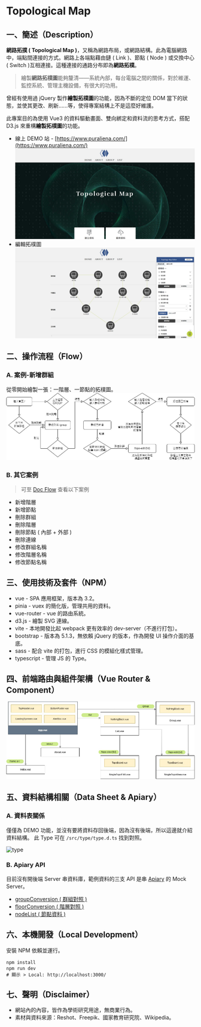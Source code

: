 # Topological Map

## 一、簡述（Description）

**網路拓撲 ( Topological Map )**，又稱為網路布局，或網路結構。此為電腦網路中，端點間連接的方式。網路上各端點藉由鏈 ( Link )、節點 ( Node ) 或交換中心 ( Switch )互相連接。這種連接的通路分布即為**網路拓樸**。

> 繪製**網路拓樸圖**能夠釐清——系統內部，每台電腦之間的關係，對於維運、監控系統、管理主機設備，有很大的功用。

曾經有使用過 jQuery 製作**繪製拓樸圖**的功能，因為不斷的定位 DOM 當下的狀態，並使其更改、刷新......等，使得專案結構上不是這麼好維護。

此專案目的為使用 Vue3 的資料驅動畫面、雙向綁定和資料流的思考方式，搭配 D3.js 來重構**繪製拓樸圖**的功能。

- 線上 DEMO 站 - [https://www.puraliena.com/](https://www.puraliena.com/)
![home](https://raw.githubusercontent.com/a131381568/topological-map/main/doc/demo/01-online-home.png)
- 編輯拓樸圖
![edit](https://raw.githubusercontent.com/a131381568/topological-map/main/doc/demo/02-editer-page.png)


## 二、操作流程（Flow）

### A. 案例-新增群組
從零開始繪製一張：一階層、一節點的拓樸圖。<br />
![add-group](https://raw.githubusercontent.com/a131381568/topological-map/main/doc/flow/01-add-group.png)

### B. 其它案例
> 可至 [Doc Flow](https://github.com/a131381568/topological-map/tree/main/doc/flow) 查看以下案例
- 新增階層
- 新增節點
- 刪除群組
- 刪除階層
- 刪除節點 ( 內部 + 外部 )
- 刪除連線
- 修改群組名稱
- 修改階層名稱
- 修改節點名稱



## 三、使用技術及套件（NPM）
- vue - SPA 應用框架，版本為 3.2。
- pinia - vuex 的簡化版，管理共用的資料。
- vue-router - vue 的路由系統。
- d3.js - 繪製 SVG 連線。
- vite - 本地開發比起 webpack 更有效率的 dev-server（不進行打包）。
- bootstrap - 版本為 5.1.3，無依賴 jQuery 的版本，作為開發 UI 操作介面的基底。
- sass - 配合 vite 的打包，進行 CSS 的模組化樣式管理。
- typescript - 管理 JS 的 Type。


## 四、前端路由與組件架構（Vue Router & Component）
![route-component](https://raw.githubusercontent.com/a131381568/topological-map/main/doc/demo/03-route-component.jpg)


## 五、資料結構相關（Data Sheet & Apiary）

### A. 資料表關係
僅僅為 DEMO 功能，並沒有要將資料存回後端，因為沒有後端，所以這邊就介紹資料結構。
此 Type 可在 `/src/type/type.d.ts` 找到對照。

![type](https://i.imgur.com/Glg8uDF.jpg)


### B. Apiary API

目前沒有開後端 Server 串資料庫，範例資料的三支 API 是串 [Apiary](https://toponet.docs.apiary.io/) 的 Mock Server。
- [groupConversion ( 群組對照 )](https://toponet.docs.apiary.io/#/reference/0/all-group/data-in-group-conversion/200?mc=reference%2F0%2Fall-group%2Fdata-in-group-conversion%2F200)
- [floorConversion ( 階層對照 )](https://toponet.docs.apiary.io/#/reference/0/all-floor/data-in-totalfloor-conversion/200?mc=reference%2F0%2Fall-floor%2Fdata-in-totalfloor-conversion%2F200)
- [nodeList ( 節點資料 )](https://toponet.docs.apiary.io/#/reference/0/all-node/data-in-total-topo-list-data/200?mc=reference%2F0%2Fall-node%2Fdata-in-total-topo-list-data%2F200)


## 六、本機開發（Local Development）
 安裝 NPM 依賴並運行。
```shell
npm install
npm run dev
# 顯示 > Local: http://localhost:3000/
```


## 七、聲明（Disclaimer）
- 網站內的內容，皆作為學術研究用途，無商業行為。
- 素材與資料來源：Reshot、Freepik、國家教育研究院、Wikipedia。